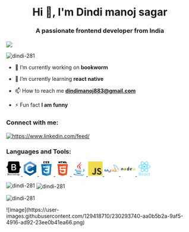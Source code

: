 <h1 align="center">Hi 👋, I'm Dindi manoj sagar</h1>
<h3 align="center">A passionate frontend developer from India</h3>
<img align="center" src=https://encrypted-tbn0.gstatic.com/images?q=tbn:ANd9GcRU-QIQ1S4AKbubBUq9hVYVCHY8vWmQ52ZDUg&usqp=CAU/>

<p align="left"> <img src="https://komarev.com/ghpvc/?username=dindi-281&label=Profile%20views&color=0e75b6&style=flat" alt="dindi-281" /> </p>

- 🔭 I’m currently working on **bookworm**

- 🌱 I’m currently learning **react native**

- 📫 How to reach me **dindimanoj883@gmail.com**

- ⚡ Fun fact **I am funny**

<h3 align="left">Connect with me:</h3>
<p align="left">
<a href="https://linkedin.com/in/https://www.linkedin.com/feed/" target="blank"><img align="center" src="https://raw.githubusercontent.com/rahuldkjain/github-profile-readme-generator/master/src/images/icons/Social/linked-in-alt.svg" alt="https://www.linkedin.com/feed/" height="30" width="40" /></a>
</p>

<h3 align="left">Languages and Tools:</h3>
<p align="left"> <a href="https://getbootstrap.com" target="_blank" rel="noreferrer"> <img src="https://raw.githubusercontent.com/devicons/devicon/master/icons/bootstrap/bootstrap-plain-wordmark.svg" alt="bootstrap" width="40" height="40"/> </a> <a href="https://www.cprogramming.com/" target="_blank" rel="noreferrer"> <img src="https://raw.githubusercontent.com/devicons/devicon/master/icons/c/c-original.svg" alt="c" width="40" height="40"/> </a> <a href="https://www.w3schools.com/css/" target="_blank" rel="noreferrer"> <img src="https://raw.githubusercontent.com/devicons/devicon/master/icons/css3/css3-original-wordmark.svg" alt="css3" width="40" height="40"/> </a> <a href="https://www.w3.org/html/" target="_blank" rel="noreferrer"> <img src="https://raw.githubusercontent.com/devicons/devicon/master/icons/html5/html5-original-wordmark.svg" alt="html5" width="40" height="40"/> </a> <a href="https://www.java.com" target="_blank" rel="noreferrer"> <img src="https://raw.githubusercontent.com/devicons/devicon/master/icons/java/java-original.svg" alt="java" width="40" height="40"/> </a> <a href="https://developer.mozilla.org/en-US/docs/Web/JavaScript" target="_blank" rel="noreferrer"> <img src="https://raw.githubusercontent.com/devicons/devicon/master/icons/javascript/javascript-original.svg" alt="javascript" width="40" height="40"/> </a> <a href="https://www.mysql.com/" target="_blank" rel="noreferrer"> <img src="https://raw.githubusercontent.com/devicons/devicon/master/icons/mysql/mysql-original-wordmark.svg" alt="mysql" width="40" height="40"/> </a> <a href="https://nodejs.org" target="_blank" rel="noreferrer"> <img src="https://raw.githubusercontent.com/devicons/devicon/master/icons/nodejs/nodejs-original-wordmark.svg" alt="nodejs" width="40" height="40"/> </a> <a href="https://reactjs.org/" target="_blank" rel="noreferrer"> <img src="https://raw.githubusercontent.com/devicons/devicon/master/icons/react/react-original-wordmark.svg" alt="react" width="40" height="40"/> </a> </p>

<p><img align="left" src="https://github-readme-stats.vercel.app/api/top-langs?username=dindi-281&show_icons=true&locale=en&layout=compact" alt="dindi-281" /></p>

<p>&nbsp;<img align="center" src="https://github-readme-stats.vercel.app/api?username=dindi-281&show_icons=true&locale=en" alt="dindi-281" /></p>

<p><img align="center" src="https://github-readme-streak-stats.herokuapp.com/?user=dindi-281&" alt="dindi-281" /></p>
![image](https://user-images.githubusercontent.com/129418710/230293740-aa0b5b2a-9af5-4916-ad92-23ee0b41ea66.png)
